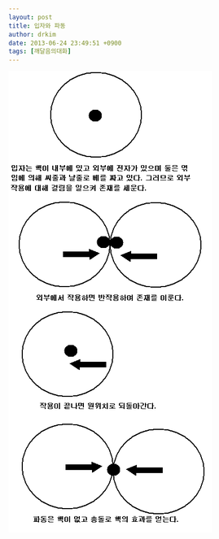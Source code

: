 ```yaml
---
layout: post
title: 입자와 파동
author: drkim
date: 2013-06-24 23:49:51 +0900
tags: [깨달음의대화]
---
```

 ![](/files/attach/images/198/627/362/1.GIF)